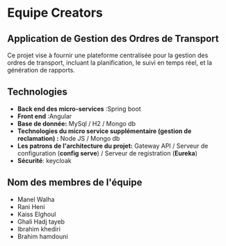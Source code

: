 
# Equipe Creators

## Application de Gestion des Ordres de Transport

Ce projet vise à fournir une plateforme centralisée pour la gestion des ordres de transport, incluant la planification, le suivi en temps réel, et la génération de rapports.

## Technologies 
- __Back end des micro-services__ :Spring boot
- __Front end__ :Angular
- __Base de donnée:__ MySql / H2 / Mongo db
- __Technologies du micro service supplémentaire (gestion de reclamation) :__ Node JS / Mongo db
- __Les patrons de l'architecture du projet:__ Gateway API / Serveur de configuration (**config serve**) / Serveur de registration (**Eureka**)
- __Sécurité__: keycloak

## Nom des membres de l'équipe 
- Manel Walha
- Rani Heni
- Kaiss Elghoul
- Ghali Hadj tayeb
- Ibrahim khediri
- Brahim hamdouni
  

